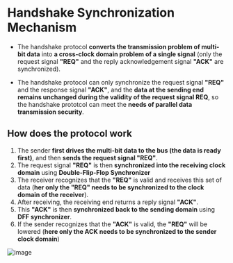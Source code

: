 # Handshake Synchronization Mechanism 

- The handshake protocol **converts the transmission problem of multi-bit data** into **a cross-clock domain problem of a single signal** (only the request signal **"REQ"** and the reply acknowledgement signal **"ACK"** are synchronized).

- The handshake protocol can only synchronize the request signal **"REQ"** and the response signal **"ACK"**, and the **data at the sending end remains unchanged during the validity of the request signal REQ**, so the handshake prototcol can meet the **needs of parallel data transmission security**.


## How does the protocol work

  1. The sender **first drives the multi-bit data to the bus (the data is ready first)**, and then **sends the request signal "REQ"**.
  2. The request signal **"REQ"** is then **synchronized into the receiving clock domain** using **Double-Flip-Flop Synchronizer**
  3. The receiver recognizes that the **"REQ"** is valid and receives this set of data (**her only the "REQ" needs to be synchronized to the clock domain of the receiver**).
  4. After receiving, the receiving end returns a reply signal **"ACK"**.
  5. This **"ACK"** is then **synchronized back to the sending domain** using **DFF synchronizer**.
  6. If the sender recognizes that the **"ACK"** is valid, the **"REQ"** will be lowered (**here only the ACK needs to be synchronized to the sender clock domain**)

![image](https://github.com/MahmouodMagdi/Clock-Domain-Crossing-Synchronizers/assets/72949261/ab32c52e-a12a-4294-ab92-c8f5817909b5)

